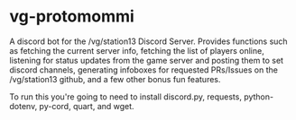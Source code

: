 # vg-protomommi
A discord bot for the /vg/station13 Discord Server. Provides functions such as fetching the current server info, fetching the list of players online, listening for status updates from the game server and posting them to set discord channels, generating infoboxes for requested PRs/Issues on the /vg/station13 github, and a few other bonus fun features.

To run this you're going to need to install discord.py, requests, python-dotenv, py-cord, quart, and wget.
